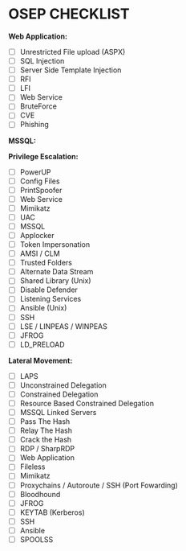 # **OSEP CHECKLIST**

**Web Application:**

- [ ] Unrestricted File upload (ASPX)
- [ ] SQL Injection
- [ ] Server Side Template Injection
- [ ] RFI
- [ ] LFI
- [ ] Web Service
- [ ] BruteForce
- [ ] CVE
- [ ] Phishing

**MSSQL:**

**Privilege Escalation:**

- [ ] PowerUP
- [ ] Config Files
- [ ] PrintSpoofer
- [ ] Web Service
- [ ] Mimikatz
- [ ] UAC
- [ ] MSSQL
- [ ] Applocker
- [ ] Token Impersonation
- [ ] AMSI / CLM
- [ ] Trusted Folders
- [ ] Alternate Data Stream
- [ ] Shared Library (Unix)
- [ ] Disable Defender
- [ ] Listening Services
- [ ] Ansible (Unix)
- [ ] SSH
- [ ] LSE / LINPEAS / WINPEAS
- [ ] JFROG
- [ ] LD_PRELOAD

**Lateral Movement:**

- [ ] LAPS
- [ ] Unconstrained Delegation
- [ ] Constrained Delegation
- [ ] Resource Based Constrained Delegation
- [ ] MSSQL Linked Servers
- [ ] Pass The Hash
- [ ] Relay The Hash
- [ ] Crack the Hash
- [ ] RDP / SharpRDP
- [ ] Web Application
- [ ] Fileless
- [ ] Mimikatz
- [ ] Proxychains / Autoroute / SSH (Port Fowarding)
- [ ] Bloodhound
- [ ] JFROG
- [ ] KEYTAB (Kerberos)
- [ ] SSH
- [ ] Ansible
- [ ] SPOOLSS